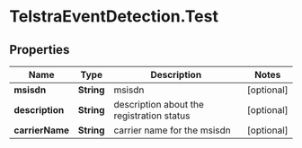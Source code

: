 # TelstraEventDetection.Test

## Properties
Name | Type | Description | Notes
------------ | ------------- | ------------- | -------------
**msisdn** | **String** | msisdn | [optional] 
**description** | **String** | description about the registration status | [optional] 
**carrierName** | **String** | carrier name for the msisdn | [optional] 


